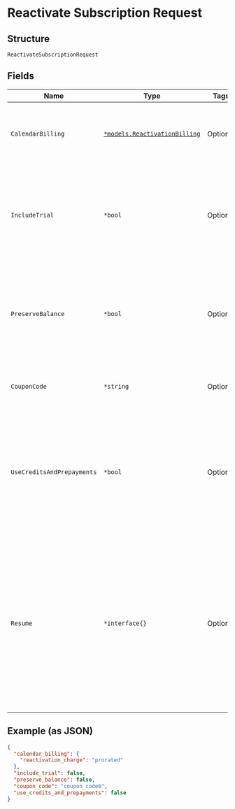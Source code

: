 
# Reactivate Subscription Request

## Structure

`ReactivateSubscriptionRequest`

## Fields

| Name | Type | Tags | Description |
|  --- | --- | --- | --- |
| `CalendarBilling` | [`*models.ReactivationBilling`](../../doc/models/reactivation-billing.md) | Optional | These values are only applicable to subscriptions using calendar billing |
| `IncludeTrial` | `*bool` | Optional | If `true` is sent, the reactivated Subscription will include a trial if one is available. If `false` is sent, the trial period will be ignored. |
| `PreserveBalance` | `*bool` | Optional | If `true` is passed, the existing subscription balance will NOT be cleared/reset before adding the additional reactivation charges. |
| `CouponCode` | `*string` | Optional | The coupon code to be applied during reactivation. |
| `UseCreditsAndPrepayments` | `*bool` | Optional | If true is sent, Chargify will use service credits and prepayments upon reactivation. If false is sent, the service credits and prepayments will be ignored. |
| `Resume` | `*interface{}` | Optional | If `true`, Chargify will attempt to resume the subscription's billing period. if not resumable, the subscription will be reactivated with a new billing period. If `false`: Chargify will only attempt to reactivate the subscription. |

## Example (as JSON)

```json
{
  "calendar_billing": {
    "reactivation_charge": "prorated"
  },
  "include_trial": false,
  "preserve_balance": false,
  "coupon_code": "coupon_code6",
  "use_credits_and_prepayments": false
}
```


